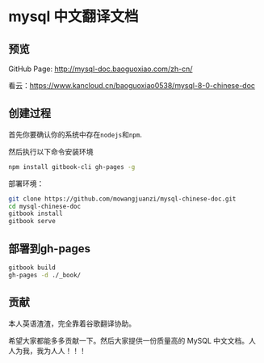 # mysql 中文翻译文档

## 预览

GitHub Page: http://mysql-doc.baoguoxiao.com/zh-cn/

看云：https://www.kancloud.cn/baoguoxiao0538/mysql-8-0-chinese-doc

## 创建过程

首先你要确认你的系统中存在`nodejs`和`npm`.

然后执行以下命令安装环境

```bash
npm install gitbook-cli gh-pages -g
```

部署环境：

```bash
git clone https://github.com/mowangjuanzi/mysql-chinese-doc.git
cd mysql-chinese-doc
gitbook install
gitbook serve
```

## 部署到gh-pages

```bash
gitbook build
gh-pages -d ./_book/
```

## 贡献

本人英语渣渣，完全靠着谷歌翻译协助。

希望大家都能多多贡献一下。然后大家提供一份质量高的 MySQL 中文文档。人人为我，我为人人！！！